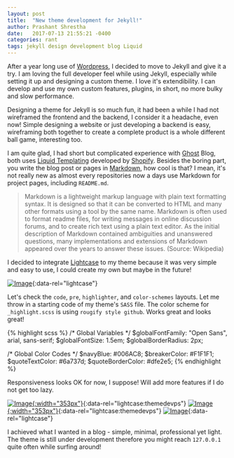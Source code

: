 ```yaml
---
layout: post
title:  "New theme development for Jekyll!"
author: Prashant Shrestha
date:   2017-07-13 21:55:21 -0400
categories: rant
tags: jekyll design development blog Liquid
---
```

After a year long use of [Wordpress](https://wordpress.org/), I decided to move to Jekyll and give it a try. I am loving the full developer feel while using Jekyll, especially while setting it up and designing a custom theme. I love it's extendibility. I can develop and use my own custom features, plugins, in short, no more bulky and slow performance.

Designing a theme for Jekyll is so much fun, it had been a while I had not wireframed the frontend and the backend, I consider it a headache, even now! Simple designing a website or just developing a backend is easy, wireframing both together to create a complete product is a whole different ball game, interesting too.

I am quite glad, I had short but complicated experience with [Ghost](https://ghost.org/) Blog, both uses [Liquid Templating](https://shopify.github.io/liquid/) developed by [Shopify](https://www.shopify.com/). Besides the boring part, you write the blog post or pages in [Markdown](https://en.wikipedia.org/wiki/Markdown), how cool is that? I mean, it's not really new as almost every repositories now a days use Markdown for project pages, including `README.md`.

> Markdown is a lightweight markup language with plain text formatting syntax. It is designed so that it can be converted to HTML and many other formats using a tool by the same name. Markdown is often used to format readme files, for writing messages in online discussion forums, and to create rich text using a plain text editor. As the initial description of Markdown contained ambiguities and unanswered questions, many implementations and extensions of Markdown appeared over the years to answer these issues. (Source: Wikipedia)
<!--excerpt-->
I decided to integrate [Lightcase](http://cornel.bopp-art.com/lightcase/) to my theme because it was very simple and easy to use, I could create my own but maybe in the future!

[![Image](https://i.imgur.com/lv193nK.png)](https://i.imgur.com/lv193nK.png "Markdown Blog Post Example"){:data-rel="lightcase"}

Let's check the `code`, `pre`, `highlighter`, and `color-schemes` layouts. Let me throw in a starting code of my theme's `SASS` file. The color scheme for `_highlight.scss` is using `rougify style github`. Works great and looks great!

{% highlight scss %}
/* Global Variables */
$globalFontFamily: "Open Sans", arial, sans-serif;
$globalFontSize: 1.5em;
$globalBorderRadius: 2px;

/* Global Color Codes */
$navyBlue: #006AC8;
$breakerColor: #F1F1F1;
$quoteTextColor: #6a737d;
$quoteBorderColor: #dfe2e5;
{% endhighlight %}

Responsiveness looks OK for now, I suppose! Will add more features if I do not get too lazy.

[![Image](https://i.imgur.com/XBbKf6W.png){:width="353px"}](https://i.imgur.com/XBbKf6W.png "Responsive Theme Developed for Jekyll"){:data-rel="lightcase:themedevps"}
[![Image](https://i.imgur.com/rjv6Fvb.png){:width="353px"}](https://i.imgur.com/rjv6Fvb.png "Smartphone & Tablet screen demo"){:data-rel="lightcase:themedevps"}
[![Image](https://i.imgur.com/a8OyTp6.png)](https://i.imgur.com/a8OyTp6.png "Jekyll Theme &copy; 2017, Prashant Shrestha."){:data-rel="lightcase"}

I achieved what I wanted in a blog - simple, minimal, professional yet light. The theme is still under development therefore you might reach `127.0.0.1` quite often while surfing around!